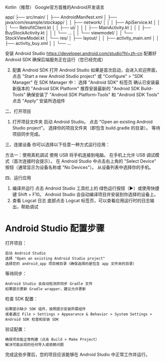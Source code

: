
Kotlin（推荐）
Google官方首推的Android开发语言


app/
├── src/main/
│   ├── AndroidManifest.xml
│   ├── java/com/example/stockapp/
│   │   ├── network/
│   │   │   ├── ApiService.kt
│   │   │   └── RetrofitClient.kt
│   │   ├── ui/
│   │   │   ├── MainActivity.kt
│   │   │   ├── BuyStockActivity.kt
│   │   │   └── ...
│   │   └── viewmodel/
│   │       └── StockViewModel.kt
│   └── res/
│       ├── layout/
│       │   ├── activity_main.xml
│       │   ├── activity_buy.xml
│       │   └── ...

安装 Android Studio  https://developer.android.com/studio?hl=zh-cn
配置好 Android SDK
确保后端服务正在运行（您已经完成）

2. 配置 Android SDK
打开 Android Studio
如果是首次启动，会进入欢迎界面，点击 "Start a new Android Studio project" 或 "Configure" > "SDK Manager"
在 SDK Manager 中：
    选择 "Android SDK" 标签页
    确认已安装最新版本的 "Android SDK Platform"
    推荐安装最新的 "Android SDK Build-Tools"
    确保安装了 "Android SDK Platform-Tools" 和 "Android SDK Tools"
点击 "Apply" 安装所选组件

二、打开项目
1. 打开项目文件夹
启动 Android Studio。
点击 "Open an existing Android Studio project"。
选择你的项目文件夹（即包含 build.gradle 的目录）。
等待项目同步完成。


三、连接设备
你可以选择以下任意一种方式运行应用：

方法一：使用真机调试
使用 USB 将手机连接到电脑。
在手机上允许 USB 调试模式（首次连接时会提示）。
在 Android Studio 中点击右上角的 "Select Device" 按钮（通常显示为设备名称或 "No Devices"）。
从设备列表中选择你的手机。


四、运行应用
1. 编译并运行
点击 Android Studio 工具栏上的 绿色运行按钮（▶️）或使用快捷键 Shift + F10。
Android Studio 会自动编译项目并安装到你选择的设备上。
2. 查看 Logcat 日志
底部点击 Logcat 标签页，可以查看应用运行时的日志输出，帮助调试

# Android Studio 配置步骤
打开项目：

    启动 Android Studio
    选择 "Open an existing Android Studio project"
    选择您的 android_app 项目根目录（确保选择的是包含 app 文件夹的目录）
等待同步：

    Android Studio 会自动检测并同步 Gradle 文件
    如果提示更新 Gradle wrapper，建议允许更新
检查 SDK 配置：

    如果提示缺少 SDK 组件，按照提示安装所需组件
    或者通过 File > Settings > Appearance & Behavior > System Settings > Android SDK 检查和安装 SDK
验证配置：

    确保项目能正常构建（点击 Build > Make Project）
    解决可能出现的任何导入或依赖问题
完成这些步骤后，您的项目应该能够在 Android Studio 中正常工作并运行。


